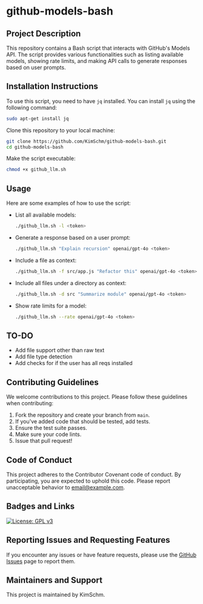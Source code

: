 # github-models-bash

## Project Description

This repository contains a Bash script that interacts with GitHub's Models API. The script provides various functionalities such as listing available models, showing rate limits, and making API calls to generate responses based on user prompts.

## Installation Instructions

To use this script, you need to have `jq` installed. You can install `jq` using the following command:

```bash
sudo apt-get install jq
```

Clone this repository to your local machine:

```bash
git clone https://github.com/KimSchm/github-models-bash.git
cd github-models-bash
```

Make the script executable:

```bash
chmod +x github_llm.sh
```

## Usage

Here are some examples of how to use the script:

- List all available models:

  ```bash
  ./github_llm.sh -l <token>
  ```

- Generate a response based on a user prompt:

  ```bash
  ./github_llm.sh "Explain recursion" openai/gpt-4o <token>
  ```

- Include a file as context:

  ```bash
  ./github_llm.sh -f src/app.js "Refactor this" openai/gpt-4o <token>
  ```

- Include all files under a directory as context:

  ```bash
  ./github_llm.sh -d src "Summarize module" openai/gpt-4o <token>
  ```

- Show rate limits for a model:

  ```bash
  ./github_llm.sh --rate openai/gpt-4o <token>
  ```

## TO-DO

- Add file support other than raw text
- Add file type detection
- Add checks for if the user has all reqs installed

## Contributing Guidelines

We welcome contributions to this project. Please follow these guidelines when contributing:

1. Fork the repository and create your branch from `main`.
2. If you've added code that should be tested, add tests.
3. Ensure the test suite passes.
4. Make sure your code lints.
5. Issue that pull request!

## Code of Conduct

This project adheres to the Contributor Covenant code of conduct. By participating, you are expected to uphold this code. Please report unacceptable behavior to [email@example.com](mailto:email@example.com).

## Badges and Links

[![License: GPL v3](https://img.shields.io/badge/License-GPLv3-blue.svg)](https://www.gnu.org/licenses/gpl-3.0)

## Reporting Issues and Requesting Features

If you encounter any issues or have feature requests, please use the [GitHub Issues](https://github.com/KimSchm/github-models-bash/issues) page to report them.

## Maintainers and Support

This project is maintained by KimSchm.

